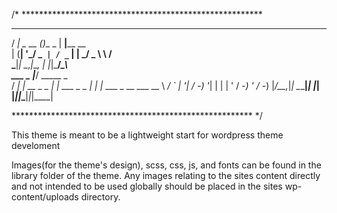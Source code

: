 /* *******************************************************
   ___          _        ___                              
  / __|_ _ __ _(_)__ _  | __|____ __                      
 | (__| '_/ _` | / _` | | _/ _ \ \ /                      
  \___|_| \__,_|_\__, | |_|\___/_\_\                      
  ___ _          |___/           _____ _                  
 / __| |_ __ _ _ _| |_ ___ _ _  |_   _| |_  ___ _ __  ___ 
 \__ \  _/ _` | '_|  _/ -_) '_|   | | | ' \/ -_) '  \/ -_)
 |___/\__\__,_|_|  \__\___|_|     |_| |_||_\___|_|_|_\___|

******************************************************* */

This theme is meant to be a lightweight start for wordpress theme develoment

Images(for the theme's design), scss, css, js, and fonts can be found in the library folder of the theme. Any images relating to the sites content directly and not intended to be used globally should be placed in the sites wp-content/uploads directory.
